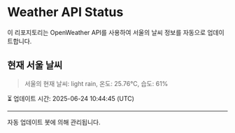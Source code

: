 
# Weather API Status

이 리포지토리는 OpenWeather API를 사용하여 서울의 날씨 정보를 자동으로 업데이트합니다.

## 현재 서울 날씨
> 서울의 현재 날씨: light rain, 온도: 25.76°C, 습도: 61%

⏳ 업데이트 시간: 2025-06-24 10:44:45 (UTC)

---
자동 업데이트 봇에 의해 관리됩니다.
